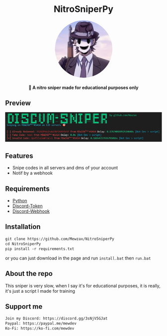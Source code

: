<h1 align="center">NitroSniperPy</h1>
<p align="center">
<img src="./sniper.png" style="border-radius: 50%">
</p>

<h4 align='center'>🔫 A nitro sniper made for educational purposes only</h4>

## Preview

<img src="./preview.png">

## Features

- Snipe codes in all servers and dms of your account
- Notif by a webhook

## Requirements

- [Python](https://www.python.org/downloads/)
- [Discord-Token](https://github.com/Tyrrrz/DiscordChatExporter/wiki/Obtaining-Token-and-Channel-IDs##how-to-get-a-user-token)
- [Discord-Webhook](https://www.integromat.com/en/blog/guide-to-discord-webhooks)

## Installation

```
git clone https://github.com/Mewzax/NitroSniperPy
cd NitroSniperPy
pip install -r requirements.txt
```

or you can just download in the page and run `install.bat` then `run.bat`

## About the repo

This sniper is very slow, when I say it's for educational purposes, it is really, it's just a script I made for training

## Support me

```
Join my Discord: https://discord.gg/3sNjV5GJat
Paypal: https://paypal.me/mewdev
Ko-Fi: https://ko-fi.com/mewdev
```